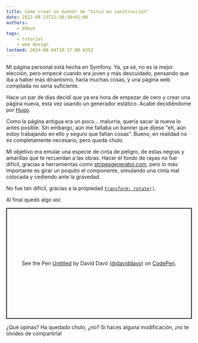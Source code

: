 ```yaml
---
title: Como crear un banner de "Sitio en construcción"
date: 2022-08-15T22:38:38+02:00
authors:
    - ddavo
tags:
    - tutorial
    - web design
lastmod: 2024-08-04T18:17:00.635Z
---
```


Mi página personal está hecha en Symfony. Ya, ya sé, no es la mejor elección, pero empecé cuando era joven y más descuidado, pensando que iba a haber más dinamismo, haría muchas cosas, y una página web compilada no sería suficiente.

Hace un par de días decidí que ya era hora de empezar de cero y crear una página nueva, esta vez usando un generador estático. Acabé decidiéndome por [Hugo](https://gohugo.io).

Como la página antigua era un poco... malurria, quería sacar la nueva lo antes posible. Sin embargo, aún me faltaba un banner que dijese "eh, aún estoy trabajando en ello y seguro que faltan cosas". Bueno, en realidad no es completamente necesario, pero queda chulo.

Mi objetivo era emular una especie de cinta de peligro, de estas negras y amarillas que te recuerdan a las obras. Hacer el fondo de rayas no fue difícil, gracias a herramientas como [stripesgenerator.com](https://stripesgenerator.com/), pero lo más importante es girar un poquito el componente, simulando una cinta mal colocada y cediendo ante la gravedad.

No fue tan difícil, gracias a la propiedad [`transform: rotate()`](https://developer.mozilla.org/en-US/docs/Web/CSS/transform-function/rotate).

Al final quedó algo así:

<p class="codepen" data-height="300" data-default-tab="css,result" data-slug-hash="bGvQdxo" data-user="daviddavo" style="height: 300px; box-sizing: border-box; display: flex; align-items: center; justify-content: center; border: 2px solid; margin: 1em 0; padding: 1em;">
  <span>See the Pen <a href="https://codepen.io/daviddavo/pen/bGvQdxo">
  Untitled</a> by David Davó (<a href="https://codepen.io/daviddavo">@daviddavo</a>)
  on <a href="https://codepen.io">CodePen</a>.</span>
</p>
<script async src="https://cpwebassets.codepen.io/assets/embed/ei.js"></script>

¿Qué opinas? Ha quedado chulo, ¿no? Si haces alguna modificación, ¡no te olvides de compartirla!
